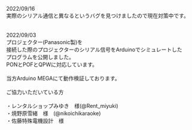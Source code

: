2022/09/16<br>
実際のシリアル通信と異なるというバグを見つけましたので現在対策中です。<br>
<br>
<br>
2022/09/03<br>
プロジェクター(Panasonic製)を<br>
接続した際のプロジェクターのシリアル信号をArduinoでシミュレートした<br>
プログラムを公開しました。<br>
PONとPOFとQPWに対応しています。<br>
<br>
当方Arduino MEGAにて動作検証しております。<br>
<br>
ご協力いただいている方<br>
<br>
・レンタルショップみゆき　様(@Rent_miyuki)<br>
・焼野原雪緒　様　(@nikoichikaraoke)<br>
・佐藤特殊電機設計　様<br>
